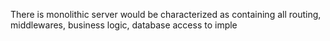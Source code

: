 
There is monolithic server would be characterized as containing
all routing, middlewares, business logic, database access to imple